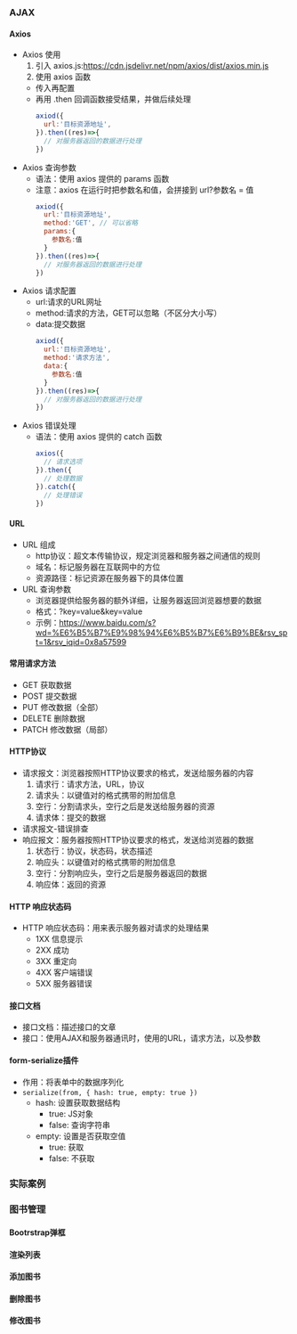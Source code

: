 ### AJAX
  #### Axios
  - Axios 使用
    1. 引入 axios.js:https://cdn.jsdelivr.net/npm/axios/dist/axios.min.js
    2. 使用 axios 函数
      - 传入再配置
      - 再用 .then 回调函数接受结果，并做后续处理
        ```js
        axiod({
          url:'目标资源地址',
        }).then((res)=>{
          // 对服务器返回的数据进行处理
        })
        ```
  - Axios 查询参数
    - 语法：使用 axios 提供的 params 函数
    - 注意：axios 在运行时把参数名和值，会拼接到 url?参数名 = 值
      ```js
      axiod({
        url:'目标资源地址',
        method:'GET', // 可以省略
        params:{
          参数名:值
        }
      }).then((res)=>{
        // 对服务器返回的数据进行处理
      })
      ``` 
  - Axios 请求配置
    - url:请求的URL网址
    - method:请求的方法，GET可以忽略（不区分大小写）
    - data:提交数据
      ```js
      axiod({
        url:'目标资源地址',
        method:'请求方法',
        data:{
          参数名:值
        }
      }).then((res)=>{
        // 对服务器返回的数据进行处理
      })
      ```
  - Axios 错误处理
    - 语法：使用 axios 提供的 catch 函数
      ```js
      axios({
        // 请求选项
      }).then({
        // 处理数据
      }).catch({
        // 处理错误
      })
      ```
  #### URL
  - URL 组成
    - http协议：超文本传输协议，规定浏览器和服务器之间通信的规则
    - 域名：标记服务器在互联网中的方位
    - 资源路径：标记资源在服务器下的具体位置
  - URL 查询参数
    - 浏览器提供给服务器的额外详细，让服务器返回浏览器想要的数据
    - 格式：?key=value&key=value
    - 示例：https://www.baidu.com/s?wd=%E6%B5%B7%E9%98%94%E6%B5%B7%E6%B9%BE&rsv_spt=1&rsv_iqid=0x8a57599
  #### 常用请求方法
  - GET 获取数据
  - POST 提交数据
  - PUT 修改数据（全部）
  - DELETE 删除数据
  - PATCH 修改数据（局部）
  #### HTTP协议
  - 请求报文：浏览器按照HTTP协议要求的格式，发送给服务器的内容
    1. 请求行：请求方法，URL，协议
    2. 请求头：以键值对的格式携带的附加信息
    3. 空行：分割请求头，空行之后是发送给服务器的资源
    4. 请求体：提交的数据
  - 请求报文-错误排查
  - 响应报文：服务器按照HTTP协议要求的格式，发送给浏览器的数据
    1. 状态行：协议，状态码，状态描述
    2. 响应头：以键值对的格式携带的附加信息
    3. 空行：分割响应头，空行之后是服务器返回的数据
    4. 响应体：返回的资源
  #### HTTP 响应状态码
  - HTTP 响应状态码：用来表示服务器对请求的处理结果
    - 1XX 信息提示
    - 2XX 成功
    - 3XX 重定向
    - 4XX 客户端错误
    - 5XX 服务器错误
  #### 接口文档
  - 接口文档：描述接口的文章
  - 接口：使用AJAX和服务器通讯时，使用的URL，请求方法，以及参数
  #### form-serialize插件
  - 作用：将表单中的数据序列化
  - `serialize(from, { hash: true, empty: true })`
    - hash: 设置获取数据结构
      - true: JS对象
      - false: 查询字符串
    - empty: 设置是否获取空值
      - true: 获取
      - false: 不获取

### 实际案例
 ### 图书管理
  #### Bootrstrap弹框
  #### 渲染列表
  #### 添加图书
  #### 删除图书
  #### 修改图书